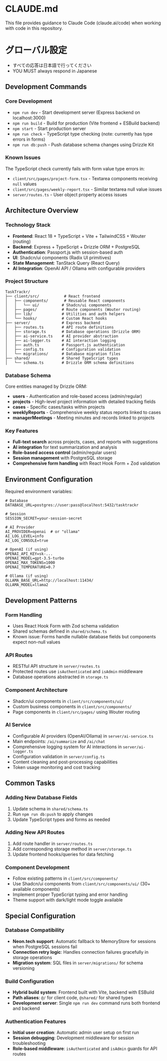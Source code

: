 # CLAUDE.md

This file provides guidance to Claude Code (claude.ai/code) when working with code in this repository.

# グローバル設定
- すべての応答は日本語で行ってください
- YOU MUST always respond in Japanese


## Development Commands

### Core Development
- `npm run dev` - Start development server (Express backend on localhost:3000)
- `npm run build` - Build for production (Vite frontend + ESBuild backend)
- `npm start` - Start production server
- `npm run check` - TypeScript type checking (note: currently has type errors in forms)
- `npm run db:push` - Push database schema changes using Drizzle Kit

### Known Issues
The TypeScript check currently fails with form value type errors in:
- `client/src/pages/project-form.tsx` - Textarea components receiving `null` values
- `client/src/pages/weekly-report.tsx` - Similar textarea null value issues
- `server/routes.ts` - User object property access issues

## Architecture Overview

### Technology Stack
- **Frontend**: React 18 + TypeScript + Vite + TailwindCSS + Wouter (routing)
- **Backend**: Express + TypeScript + Drizzle ORM + PostgreSQL
- **Authentication**: Passport.js with session-based auth
- **UI**: Shadcn/ui components (Radix UI primitives)
- **State Management**: TanStack Query (React Query)
- **AI Integration**: OpenAI API / Ollama with configurable providers

### Project Structure
```
TaskTrackr/
├── client/src/           # React frontend
│   ├── components/       # Reusable React components
│   │   └── ui/          # Shadcn/ui components
│   ├── pages/           # Route components (Wouter routing)
│   ├── lib/             # Utilities and auth helpers
│   └── hooks/           # Custom React hooks
├── server/              # Express backend
│   ├── routes.ts        # API route definitions
│   ├── storage.ts       # Database operations (Drizzle ORM)
│   ├── ai-service.ts    # AI provider abstraction
│   ├── ai-logger.ts     # AI interaction logging
│   ├── auth.ts          # Passport.js authentication
│   ├── config.ts        # Configuration validation
│   └── migrations/      # Database migration files
├── shared/              # Shared TypeScript types
│   └── schema.ts        # Drizzle ORM schema definitions
```

### Database Schema
Core entities managed by Drizzle ORM:
- **users** - Authentication and role-based access (admin/regular)
- **projects** - High-level project information with detailed tracking fields
- **cases** - Specific cases/tasks within projects
- **weeklyReports** - Comprehensive weekly status reports linked to cases
- **managerMeetings** - Meeting minutes and records linked to projects

### Key Features
- **Full-text search** across projects, cases, and reports with suggestions
- **AI integration** for text summarization and analysis
- **Role-based access control** (admin/regular users)
- **Session management** with PostgreSQL storage
- **Comprehensive form handling** with React Hook Form + Zod validation

## Environment Configuration

Required environment variables:
```env
# Database
DATABASE_URL=postgres://user:pass@localhost:5432/tasktrackr

# Session
SESSION_SECRET=your-session-secret

# AI Provider
AI_PROVIDER=openai  # or "ollama"
AI_LOG_LEVEL=info
AI_LOG_CONSOLE=true

# OpenAI (if using)
OPENAI_API_KEY=sk-...
OPENAI_MODEL=gpt-3.5-turbo
OPENAI_MAX_TOKENS=1000
OPENAI_TEMPERATURE=0.7

# Ollama (if using)
OLLAMA_BASE_URL=http://localhost:11434/
OLLAMA_MODEL=llama2
```

## Development Patterns

### Form Handling
- Uses React Hook Form with Zod schema validation
- Shared schemas defined in `shared/schema.ts`
- Known issue: Forms handle nullable database fields but components expect non-null values

### API Routes
- RESTful API structure in `server/routes.ts` 
- Protected routes use `isAuthenticated` and `isAdmin` middleware
- Database operations abstracted in `storage.ts`

### Component Architecture
- Shadcn/ui components in `client/src/components/ui/`
- Custom business components in `client/src/components/`
- Page components in `client/src/pages/` using Wouter routing

### AI Service
- Configurable AI providers (OpenAI/Ollama) in `server/ai-service.ts`
- Main endpoints: `/ai/summarize` and `/ai/chat`
- Comprehensive logging system for AI interactions in `server/ai-logger.ts`
- Configuration validation in `server/config.ts`
- Content cleaning and post-processing capabilities
- Token usage monitoring and cost tracking

## Common Tasks

### Adding New Database Fields
1. Update schema in `shared/schema.ts`
2. Run `npm run db:push` to apply changes
3. Update TypeScript types and forms as needed

### Adding New API Routes
1. Add route handler in `server/routes.ts`
2. Add corresponding storage method in `server/storage.ts`
3. Update frontend hooks/queries for data fetching

### Component Development
- Follow existing patterns in `client/src/components/`
- Use Shadcn/ui components from `client/src/components/ui/` (30+ available components)
- Implement proper TypeScript typing and error handling
- Theme support with dark/light mode toggle available

## Special Configuration

### Database Compatibility
- **Neon.tech support**: Automatic fallback to MemoryStore for sessions when PostgreSQL sessions fail
- **Connection retry logic**: Handles connection failures gracefully in storage operations
- **Migration system**: SQL files in `server/migrations/` for schema versioning

### Build Configuration
- **Hybrid build system**: Frontend built with Vite, backend with ESBuild
- **Path aliases**: `@/` for client code, `@shared/` for shared types
- **Development server**: Single `npm run dev` command runs both frontend and backend

### Authentication Features
- **Initial user creation**: Automatic admin user setup on first run
- **Session debugging**: Development middleware for session troubleshooting
- **Role-based middleware**: `isAuthenticated` and `isAdmin` guards for API routes